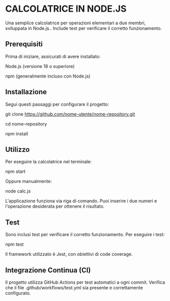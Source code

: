 # CALCOLATRICE IN NODE.JS

Una semplice calcolatrice per operazioni elementari a due membri, sviluppata in Node.js.. Include test per verificare il corretto funzionamento.

## Prerequisiti

Prima di iniziare, assicurati di avere installato:

Node.js (versione 18 o superiore)

npm (generalmente incluso con Node.js)

## Installazione

Segui questi passaggi per configurare il progetto:


git clone https://github.com/nome-utente/nome-repository.git

cd nome-repository

npm install

## Utilizzo

Per eseguire la calcolatrice nel terminale:

npm start

Oppure manualmente:

node calc.js

L'applicazione funziona via riga di comando. Puoi inserire i due numeri e l'operazione desiderata per ottenere il risultato.

## Test

Sono inclusi test per verificare il corretto funzionamento. Per eseguire i test:

npm test  

Il framework utilizzato è Jest, con obiettivi di code coverage.

## Integrazione Continua (CI)  
Il progetto utilizza GitHub Actions per test automatici a ogni commit. Verifica che il file .github/workflows/test.yml sia presente e correttamente configurato.
